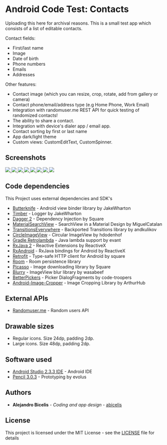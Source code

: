 # Android Code Test: Contacts #

Uploading this here for archival reasons.
This is a small test app which consists of a list of editable contacts.

Contact fields:
- First/last name
- Image
- Date of birth
- Phone numbers
- Emails
- Addresses

Other features:
- Contact image (which you can resize, crop, rotate, add from gallery or camera)
- Contact phone/email/address type (e.g Home Phone, Work Email)
- Integration with randomuser.me REST API for quick testing of randomized contacts!
- The ability to share a contact.
- Integration with device's dialer app / email app.
- Contact sorting by first or last name
- App dark/light theme
- Custom views: CustomEditText, CustomSpinner.


<!----
<a target="_blank" href='https://play.google.com/store/apps/details?id=ve.com.abicelis.chefbuddy&pcampaignid=MKT-Other-global-all-co-prtnr-py-PartBadge-Mar2515-1'><img alt='Get it on Google Play' src='https://play.google.com/intl/en_us/badges/images/generic/en_badge_web_generic.png' width="240px"/></a>
--->

## Screenshots

[ ![](https://github.com/abicelis/AndroidCodeTestAlejandroBicelis/blob/master/graphics/screens/v1.0/thumbs/1.png) ](https://github.com/abicelis/ChefBuddy/blob/master/graphics/screens/v1.0/1.png)
[ ![](https://github.com/abicelis/AndroidCodeTestAlejandroBicelis/blob/master/graphics/screens/v1.0/thumbs/2.png) ](https://github.com/abicelis/ChefBuddy/blob/master/graphics/screens/v1.0/2.png)
[ ![](https://github.com/abicelis/AndroidCodeTestAlejandroBicelis/blob/master/graphics/screens/v1.0/thumbs/3.png) ](https://github.com/abicelis/ChefBuddy/blob/master/graphics/screens/v1.0/3.png)
[ ![](https://github.com/abicelis/AndroidCodeTestAlejandroBicelis/blob/master/graphics/screens/v1.0/thumbs/4.png) ](https://github.com/abicelis/ChefBuddy/blob/master/graphics/screens/v1.0/4.png)
[ ![](https://github.com/abicelis/AndroidCodeTestAlejandroBicelis/blob/master/graphics/screens/v1.0/thumbs/5.png) ](https://github.com/abicelis/ChefBuddy/blob/master/graphics/screens/v1.0/5.png)
[ ![](https://github.com/abicelis/AndroidCodeTestAlejandroBicelis/blob/master/graphics/screens/v1.0/thumbs/6.png) ](https://github.com/abicelis/ChefBuddy/blob/master/graphics/screens/v1.0/6.png)
[ ![](https://github.com/abicelis/AndroidCodeTestAlejandroBicelis/blob/master/graphics/screens/v1.0/thumbs/7.png) ](https://github.com/abicelis/ChefBuddy/blob/master/graphics/screens/v1.0/7.png)
[ ![](https://github.com/abicelis/AndroidCodeTestAlejandroBicelis/blob/master/graphics/screens/v1.0/thumbs/8.png) ](https://github.com/abicelis/ChefBuddy/blob/master/graphics/screens/v1.0/8.png)


## Code dependencies

This Project uses external dependencies and SDK's

* [Butterknife](https://github.com/JakeWharton/butterknife) - Android view binder library by JakeWharton
* [Timber](https://github.com/JakeWharton/timber) - Logger by JakeWharton
* [Dagger 2](https://github.com/google/dagger) - Dependency Injection by Square
* [MaterialSearchView](https://github.com/MiguelCatalan/MaterialSearchView) - SearchView in a Material Design by MiguelCatalan
* [TransitionsEverywhere](https://github.com/andkulikov/Transitions-Everywhere) - Backported Transitions library by andkulikov
* [CircleImageView](https://github.com/hdodenhof/CircleImageView) - Circular ImageView by hdodenhof
* [Gradle Retrolambda](https://github.com/evant/gradle-retrolambda) - Java lambda support by evant
* [RxJava 2](https://github.com/ReactiveX/RxJava) - Reactive Extensions by ReactiveX
* [RxAndroid](https://github.com/ReactiveX/RxAndroid) - RxJava bindings for Android by ReactiveX
* [Retrofit](https://github.com/square/retrofit) - Type-safe HTTP client for Android by square
* [Room](https://developer.android.com/topic/libraries/architecture/room.html) - Room persistence library
* [Picasso](https://github.com/square/picasso) - Image downloading library by Square
* [Blurry](https://github.com/wasabeef/Blurry) - ImageView blur library by wasabeef
* [BetterPickers](https://github.com/code-troopers/android-betterpickers) - Picker DialogFragments by code-troopers
* [Android-Image-Cropper](https://github.com/ArthurHub/Android-Image-Cropper) - Image Cropping Library by ArthurHub


## External APIs

* [Randomuser.me](https://randomuser.me/) - Random users API


## Drawable sizes

- Regular icons. Size 24dp, padding 2dp.
- Large icons. Size 48dp, padding 2dp.


## Software used

* [Android Studio 2.3.3 IDE](https://developer.android.com/studio/index.html) - Android IDE
* [Pencil 3.0.3](https://github.com/evolus/pencil) - Prototyping by evolus


## Authors

* **Alejandro Bicelis** - *Coding and app design* - [abicelis](https://github.com/abicelis)


## License

This project is licensed under the MIT License - see the [LICENSE](https://github.com/abicelis/AndroidCodeTestAlejandroBicelis/blob/master/LICENSE) file for details
